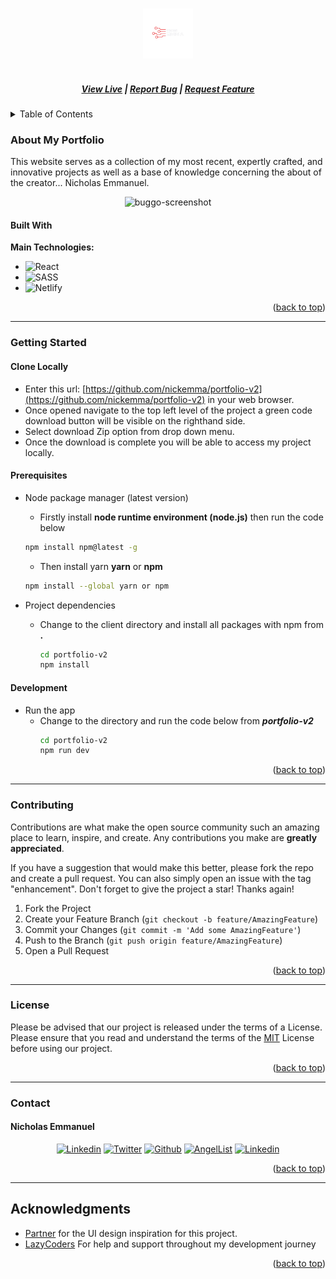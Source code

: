 <a name="readme-top"></a>

<!-- PROJECT LOGO -->
<br />
<div align="center">
  <a href="https://buggo.vercel.app/">
    <img src="public/myLogo.png" alt="portfolio-logo" height="80">
  </a>

  <h5 align="center">
    <br />
    <a href="https://coming soon/" target="_blank">View Live</a>
    |
    <a href="https://github.com/nickemma/portfolio-v2/issues/new" target="_blank">Report Bug</a>
    |
    <a href="https://github.com/nickemma/portfolio-v2/issues/new" target="_blank">Request Feature</a>
  </h5>
</div>

<!-- TABLE OF CONTENTS -->
<details>
  <summary>Table of Contents</summary>
  <ol>
    <li>
      <a href="#portfolio">Personal Website</a>
      <ul>
        <li><a href="#live-link">Live Link</a></li>
        <li><a href="#built-with">Built With</a></li>
      </ul>
    </li>
    <li>
      <a href="#getting-started">Getting Started</a>
      <ul>
        <li><a href="#clone-locally">Clone Locally</a></li>
        <li><a href="#prerequisites">Prerequisites</a></li>
        <li><a href="#development">Development</a></li>
      </ul>
    </li>
    <li><a href="#contributing">Contributing</a></li>
    <li><a href="#license">License</a></li>
    <li><a href="#contact">Contact</a></li>
    <li><a href="#acknowledgments">Acknowledgments</a></li>
  </ol>
</details>

<!-- ABOUT THE PROJECT -->

### About My Portfolio

This website serves as a collection of my most recent, expertly crafted, and innovative projects as well as a base of knowledge concerning the about of the creator... Nicholas Emmanuel.

<div align="center">
  <img  width="1000" alt="buggo-screenshot" src="./assets/hero-screenshot.webp">
</div>

#### Built With

**Main Technologies:**

- ![React](https://img.shields.io/badge/react-%2320232a.svg?style=for-the-badge&logo=react&logoColor=%2361DAFB)
- ![SASS](https://img.shields.io/badge/SASS-hotpink.svg?style=for-the-badge&logo=SASS&logoColor=white)
- ![Netlify](https://img.shields.io/badge/netlify-%23000000.svg?style=for-the-badge&logo=netlify&logoColor=#00C7B7)

<p align="right">(<a href="#readme-top">back to top</a>)</p>

---

<!-- GETTING STARTED -->

### Getting Started

#### Clone Locally

- Enter this url: [https://github.com/nickemma/portfolio-v2](https://github.com/nickemma/portfolio-v2) in your web browser.
- Once opened navigate to the top left level of the project a green code download button will be visible on the righthand side.
- Select download Zip option from drop down menu.
- Once the download is complete you will be able to access my project locally.

#### Prerequisites

- Node package manager (latest version)

  - Firstly install **node runtime environment (node.js)** then run the code below

  ```sh
  npm install npm@latest -g
  ```

  - Then install yarn **yarn** or **npm**

  ```sh
  npm install --global yarn or npm
  ```

- Project dependencies
  - Change to the client directory and install all packages with npm
    from **.**
    ```sh
    cd portfolio-v2
    npm install
    ```

#### Development

- Run the app
  - Change to the directory and run the code below
    from **_portfolio-v2_**
    ```sh
    cd portfolio-v2
    npm run dev
    ```

<p align="right">(<a href="#readme-top">back to top</a>)</p>

---

<!-- CONTRIBUTING -->

### Contributing

Contributions are what make the open source community such an amazing place to learn, inspire, and create. Any contributions you make are **greatly appreciated**.

If you have a suggestion that would make this better, please fork the repo and create a pull request. You can also simply open an issue with the tag "enhancement".
Don't forget to give the project a star! Thanks again!

1. Fork the Project
2. Create your Feature Branch (`git checkout -b feature/AmazingFeature`)
3. Commit your Changes (`git commit -m 'Add some AmazingFeature'`)
4. Push to the Branch (`git push origin feature/AmazingFeature`)
5. Open a Pull Request

<p align="right">(<a href="#readme-top">back to top</a>)</p>

---

<!-- LICENSE -->

### License

Please be advised that our project is released under the terms of a License. Please ensure that you read and understand the terms of the [MIT](LICENSE) License before using our project.

<p align="right">(<a href="#readme-top">back to top</a>)</p>

---

<!-- CONTACT -->

### Contact

#### Nicholas Emmanuel

 <div align="center">
 <a href="https://www.linkedin.com/in/techieemma/"><img src="https://img.shields.io/badge/linkedin-%23f78a38.svg?style=for-the-badge&logo=linkedin&logoColor=white" alt="Linkedin"></a> 
 <a href="https://twitter.com/techieEmma"><img src="https://img.shields.io/badge/Twitter-%23f78a38.svg?style=for-the-badge&logo=Twitter&logoColor=white" alt="Twitter"></a> 
 <a href="https://github.com/nickemma/"><img src="https://img.shields.io/badge/github-%23f78a38.svg?style=for-the-badge&logo=github&logoColor=white" alt="Github"></a> 
 <a href="https://angel.co/u/techieemma"><img src="https://img.shields.io/badge/AngelList-%23f78a38.svg?style=for-the-badge&logo=AngelList&logoColor=white" alt="AngelList"></a> 
 <a href="mailto:nicholasemmanuel321@gmail.com"><img src="https://img.shields.io/badge/Gmail-f78a38?style=for-the-badge&logo=gmail&logoColor=white" alt="Linkedin"></a>
 </div>

<p align="right">(<a href="#readme-top">back to top</a>)</p>

---

<!-- ACKNOWLEDGMENTS -->

## Acknowledgments

- [Partner](https://charlottedivine.netlify.app/) for the UI design inspiration for this project.
- [LazyCoders](https://lazy-coders.netlify.app/) For help and support throughout my development journey

<p align="right">(<a href="#readme-top">back to top</a>)</p>
